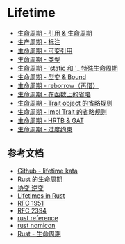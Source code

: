 # Lifetime

- [生命周期 - 引用 & 生命周期](./生命周期%20-%20借用.md)
- [生产周期 - 标注](./生命周期%20-%20标注.md)
- [生命周期 - 可变引用](./生命周期%20-%20可变引用.md)
- [生命周期 - 类型](./生命周期%20-%20类型.md)
- [生命周期 - 'static 和 '_ 特殊生命周期](./生命周期%20-%20特殊.md)
- [生命周期 - 型变 & Bound](./生命周期%20-%20型变%20&%20Bound.md)
- [生命周期 - reborrow（再借）](./生命周期%20-%20再借.md)
- [生命周期 - 在函数上的省略](./生命周期%20-%20在函数上的省略.md)
- [生命周期 - Trait object 的省略规则](./生命周期%20-%20特质对象的省略规则.md)
- [生命周期 - Impl Trait 的省略规则](./生命周期%20-%20Impl%20Trait%20的省略规则.md)
- [生命周期 - HRTB & GAT](./生命周期%20-%20HRTB%20&%20GAT.md)
- [生命周期 - 过度约束](./生命周期%20-%20过度约束.md)

## 参考文档

- [Github - lifetime kata][Github - lifetime kata]
- [Rust 的生命周期]
- [协变 逆变]
- [Lifetimes in Rust]
- [RFC 1951]
- [RFC 2394]
- [rust reference]
- [rust nomicon]
- [Rust - 生命周期]

[Github - lifetime kata]: https://github.com/tfpk/lifetimekata
[Rust 的生命周期]: https://hashrust.com/blog/lifetimes-in-rust/
[协变 逆变]: https://www.cnblogs.com/allmignt/p/12353746.html
[Lifetimes in Rust]: https://blog.thoughtram.io/lifetimes-in-rust/
[RFC 1951]: https://rust-lang.github.io/rfcs/1951-expand-impl-trait.html
[RFC 2394]: https://rust-lang.github.io/rfcs/2394-async_await.html
[rust reference]: https://rustwiki.org/zh-CN/reference/subtyping.html
[rust nomicon]: https://nomicon.purewhite.io/subtyping.html
[Rust - 生命周期]: https://rustcc.cn/article?id=0d606476-0a98-4f5a-afba-951f999408e6
